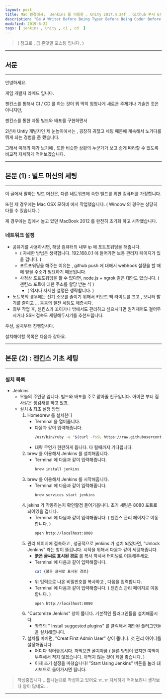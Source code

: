 ```yaml
---
layout: post
title: Mac 환경에서,  Jenkins 를 이용한 , Unity 2017.4.24f , Github 푸시 Gradle Build 자동 빌드 , 구글 플레이 스토어 배포 까지 구현해보자 - 1 - 
description: "Be A Writer Before Being Typer Before Being Coder Before Being Programer"
modified: 2019-6-22
tags: [ jenkins , Unity , ci , cd  ] 
---
```


> ( 참고로 , 급 존댓말 포스팅 입니다. )

-----------------------------------------
## 서문
-----------------------------------------

안녕하세요. 

게임 개발자 라메드 입니다. 

젠킨스를 통해서 CI / CD 를 하는 것이 뭐 딱히 엄청나게 새로운 주제거나 기술인 것은 아니지만, 

젠킨스를 통한 자동 빌드와 배포를 구현하면서 

2년차 Untiy 개발자인 제 눈높이에서는 , 굉장히 귀찮고 세팅 때문에 계속해서 노가다를 뛰게 되는 경험을 좀 했습니다.

그래서 미래의 제가 보기에 , 또한 비슷한 상황의 누군가가 보고 쉽게 따라할 수 있도록 비교적 자세하게 적어보겠습니다. 

--------------------------------------------------
## 본문 (1) : 빌드 머신의 세팅
--------------------------------------------------

이 글에서 말하는 빌드 머신은, 다른 네트워크에 속한 빌드를 위한 컴퓨터를 가정합니다. 

또한 제 경우에는 Mac OSX 모하비 에서 작업했습니다. ( Window 의 경우는 상당히 다를 수 있습니다. )

제 경우에는 집에서 놀고 있던 MacBook 2012 를 완전히 초기화 하고 시작했습니다. 

### 네트워크 설정 


- 공유기를 사용하시면, 해당 컴퓨터의 내부 ip 에 포트포워딩을 해줍니다. 
    - ( 자세한 방법은 생략합니다. 192.168.0.1 에 들어가면 보통 관리자 페이지가 있을 겁니다. )
    - 포트포워딩을 해주는 이유는 , github push 에 대해서 webhook 설정을 할 때에 받을 주소가 필요하기 때문입니다. 
    - 사정상 포트포워딩을 할 수 없다면, node.js + ngrok 같은 대안도 있습니다. ( 젠킨스 포트에 대한 주소를 할당 받는 식 )
        - ( 역시나 자세한 설명은 생략합니다. )
- 노트북의 경우에는 전기 소모를 줄이기 위해서 키보드 백 라이트를 끄고 , 모니터 밝기를 줄이고 ... 등등의 절전 세팅도 해줍시다. 
- 외부 작업 후, 젠킨스가 꼬이거나 밖에서도 관리하고 싶으시다면 원격제어도 걸어두시거나 SSH 접속도 세팅해두시기를 추천드립니다.     

우선, 설치부터 진행합시다.

설치해야할 목록은 다음과 같아요. 

-------------------------------------------------------------------------------
## 본문 (2) : 젠킨스 기초 세팅
-------------------------------------------------------------------------------

### 설치 목록 

- Jenkins 
    - 오늘의 주인공 입니다. 빌드와 배포를 주로 맡아줄 친구입니다. 아이콘 부터 집사같은 생김새를 하고 있죠. 
    - 설치 & 최초 설정 방법 
        1. Homebrew 를 설치한다
            - Terminal 을 열어줍니다. 
            - 다음과 같이 입력해줍니다. 
                 ``` sh
                /usr/bin/ruby -e "$(curl -fsSL https://raw.githubusercontent.com/Homebrew/install/master/install)"
                ```
            - 대략 무언가 현란하게 뜹니다. 다 될때까지 기다립니다.
        2. brew 를 이용해서 Jenkins 를 설치해줍니다. 
            - Terminal 에 다음과 같이 입력해줍니다. 
                ``` sh
                brew install jenkins
                ```
        3. brew 를 이용해서 Jenkins 를 시작해줍니다. 
            - Terminal 에 다음과 같이 입력해줍니다. 
                ``` sh
                brew services start jenkins
                ```
        4. jekins 가 작동하는지 확인할겸 들어가봅니다. 초기 세팅은 8080 포트로 되어있을 겁니다. 
            - Terminal 에 다음과 같이 입력해줍니다. ( 젠킨스 관리 페이지로 이동합니다. )
                ``` sh
                open http://localhost:8080
                ```
        5. 관리 페이지에 접속하고 , 성공적으로 jenkins 가 설치 되었다면, "Unlock Jenkins" 라는 창이 뜰겁니다. 시작을 위해서 다음과 같이 세팅해줍니다. 
            - __붉은 글씨로 표시된 경로__ 를 복사 하셔서 터미널로 이동해주세요.
            - Terminal 에 다음과 같이 입력해줍니다. 
                ``` sh
                cat {붉은 글씨로 표시된 경로}
                ```
            - 위 입력으로 나온 비밀번호를 복사하고 , 다음을 입력합니다. 
            - Terminal 에 다음과 같이 입력해줍니다. ( 젠킨스 관리 페이지로 이동합니다. )
                ``` sh
                open http://localhost:8080
                ```
        6. "Customize Jenkins" 창이 뜹니다. 기본적인 플러그인들을 설치해줍시다. 
            - 좌측의 " Install suggested plugins" 를 클릭해서 제안된 플러그인들을 설치해줍니다. 
        7. 설치를 마치면, "Creat First Admin User" 창이 뜹니다. 첫 관리 아이디를 설정해줍니다. 
            - 어디다 적어놓읍시다. 까먹으면 골치아픔 ( 물론 방법이 있지만 여백이 부족해서 적지 않겠습니다. 까먹지 않는 것이 제일 좋습니다. )
            - 이제 초기 설정을 마쳤습니다! "Start Using Jenkins" 버튼을 눌러 대시보드로 들어가시면 됩니다. 

> 작성중입니다 .. 틈나는대로 작성하고 있어요 ㅠ_ㅠ 자세하게 적어보려니 생각보다 양이 많네요... 


--------------------------------------------------
